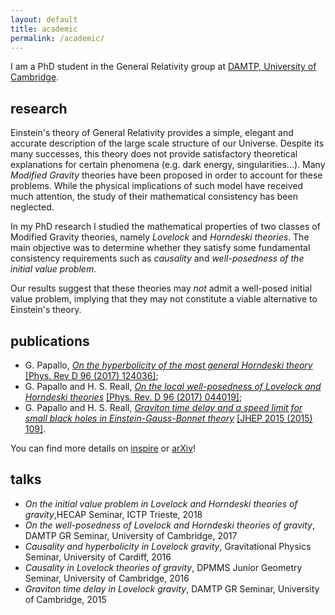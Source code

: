 ```yaml
---
layout: default
title: academic
permalink: /academic/
---
```

I am a PhD student in the General Relativity group at [DAMTP, University of Cambridge](http://www.damtp.cam.ac.uk/).

## research

Einstein's theory of General Relativity provides a simple, elegant and accurate description of the large scale structure of our Universe.
Despite its many successes, this theory does not provide satisfactory theoretical explanations for certain phenomena (e.g. dark energy, singularities...).
Many *Modified Gravity* theories have been proposed in order to account for these problems.
While the physical implications of such model have received much attention, the study of their mathematical consistency has been neglected.

In my PhD research I studied the mathematical properties of two classes of Modified Gravity theories, namely *Lovelock* and *Horndeski theories*. The main objective was to determine whether they satisfy some fundamental consistency requirements such as *causality* and *well-posedness of the initial value problem*.

Our results suggest that these theories may *not* admit a well-posed initial value problem, implying that they may not constitute a viable alternative to Einstein's theory.

## publications

* G. Papallo, [*On the hyperbolicity of the most general Horndeski theory*](https://arxiv.org/abs/1710.10155) [[Phys. Rev D 96 (2017) 124036]](https://journals.aps.org/prd/abstract/10.1103/PhysRevD.96.124036);
* G. Papallo and H. S. Reall, [*On the local well-posedness of Lovelock and Horndeski theories*](https://arxiv.org/abs/1705.04370) [[Phys. Rev. D 96 (2017) 044019]](https://journals.aps.org/prd/abstract/10.1103/PhysRevD.96.044019);
* G. Papallo and H. S. Reall, [*Graviton time delay and a speed limit for small black holes in Einstein-Gauss-Bonnet theory*](https://arxiv.org/abs/1508.05303) [[JHEP 2015 (2015) 109]](https://link.springer.com/article/10.1007%2FJHEP11%282015%29109).

You can find more details on [inspire](https://inspirehep.net/author/profile/G.Papallo.1") or [arXiv](https://arxiv.org/a/papallo_g_1.html")!

## talks

* *On the initial value problem in Lovelock and Horndeski theories of gravity*,HECAP Seminar, ICTP Trieste, 2018
* *On the well-posedness of Lovelock and Horndeski theories of gravity*, DAMTP GR Seminar, University of Cambridge, 2017
* *Causality and hyperbolicity in Lovelock gravity*, Gravitational Physics Seminar, University of Cardiff, 2016
* *Causality in Lovelock theories of gravity*, DPMMS Junior Geometry Seminar, University of Cambridge, 2016
* *Graviton time delay in Lovelock gravity*, DAMTP GR Seminar, University of Cambridge, 2015
